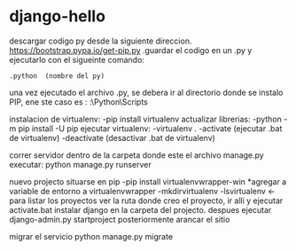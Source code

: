 # django-hello

descargar codigo py desde la siguiente direccion.
https://bootstrap.pypa.io/get-pip.py
	.guardar el codigo en un .py y ejecutarlo con el sigueinte comando:

	.python  (nombre del py)

una vez ejecutado  el archivo .py,  se debera ir al directorio donde se instalo PIP, ene ste caso es :
:\Python\Scripts

instalacion de virtualenv:
-pip install virtualenv
actualizar librerias:
-python -m pip install -U pip
ejecutar virtualenv:
-virtualenv .
-activate (ejecutar .bat de virtualenv)
-deactivate (desactivar .bat de virtualenv)

correr servidor 
dentro de la carpeta donde este el archivo manage.py executar:
python manage.py runserver


nuevo projecto
situarse en pip
-pip install virtualenvwrapper-win
*agregar a  variable de entorno a virtualenvwrapper
-mkdirvirtualenv <nombre de la carpeta>
-lsvirtualenv <- para listar los proyectos
ver la ruta donde creo el proyecto, ir alli y ejecutar activate.bat
instalar django en la carpeta del projecto. despues ejecutar django-admin.py startproject <nombre del proyecto>
posteriormente  arancar el sitio

migrar el servicio
python manage.py migrate